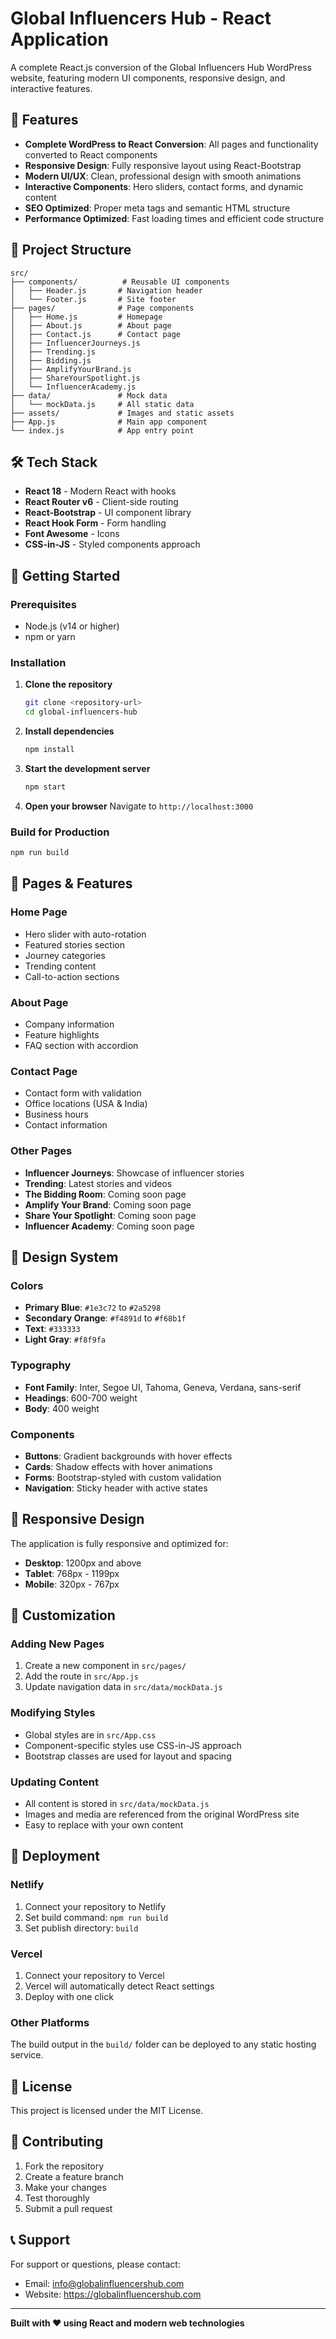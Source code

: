 # Global Influencers Hub - React Application

A complete React.js conversion of the Global Influencers Hub WordPress website, featuring modern UI components, responsive design, and interactive features.

## 🚀 Features

- **Complete WordPress to React Conversion**: All pages and functionality converted to React components
- **Responsive Design**: Fully responsive layout using React-Bootstrap
- **Modern UI/UX**: Clean, professional design with smooth animations
- **Interactive Components**: Hero sliders, contact forms, and dynamic content
- **SEO Optimized**: Proper meta tags and semantic HTML structure
- **Performance Optimized**: Fast loading times and efficient code structure

## 📁 Project Structure

```
src/
├── components/          # Reusable UI components
│   ├── Header.js       # Navigation header
│   └── Footer.js       # Site footer
├── pages/              # Page components
│   ├── Home.js         # Homepage
│   ├── About.js        # About page
│   ├── Contact.js      # Contact page
│   ├── InfluencerJourneys.js
│   ├── Trending.js
│   ├── Bidding.js
│   ├── AmplifyYourBrand.js
│   ├── ShareYourSpotlight.js
│   └── InfluencerAcademy.js
├── data/               # Mock data
│   └── mockData.js     # All static data
├── assets/             # Images and static assets
├── App.js              # Main app component
└── index.js            # App entry point
```

## 🛠️ Tech Stack

- **React 18** - Modern React with hooks
- **React Router v6** - Client-side routing
- **React-Bootstrap** - UI component library
- **React Hook Form** - Form handling
- **Font Awesome** - Icons
- **CSS-in-JS** - Styled components approach

## 🚀 Getting Started

### Prerequisites

- Node.js (v14 or higher)
- npm or yarn

### Installation

1. **Clone the repository**
   ```bash
   git clone <repository-url>
   cd global-influencers-hub
   ```

2. **Install dependencies**
   ```bash
   npm install
   ```

3. **Start the development server**
   ```bash
   npm start
   ```

4. **Open your browser**
   Navigate to `http://localhost:3000`

### Build for Production

```bash
npm run build
```

## 📱 Pages & Features

### Home Page
- Hero slider with auto-rotation
- Featured stories section
- Journey categories
- Trending content
- Call-to-action sections

### About Page
- Company information
- Feature highlights
- FAQ section with accordion

### Contact Page
- Contact form with validation
- Office locations (USA & India)
- Business hours
- Contact information

### Other Pages
- **Influencer Journeys**: Showcase of influencer stories
- **Trending**: Latest stories and videos
- **The Bidding Room**: Coming soon page
- **Amplify Your Brand**: Coming soon page
- **Share Your Spotlight**: Coming soon page
- **Influencer Academy**: Coming soon page

## 🎨 Design System

### Colors
- **Primary Blue**: `#1e3c72` to `#2a5298`
- **Secondary Orange**: `#f4891d` to `#f68b1f`
- **Text**: `#333333`
- **Light Gray**: `#f8f9fa`

### Typography
- **Font Family**: Inter, Segoe UI, Tahoma, Geneva, Verdana, sans-serif
- **Headings**: 600-700 weight
- **Body**: 400 weight

### Components
- **Buttons**: Gradient backgrounds with hover effects
- **Cards**: Shadow effects with hover animations
- **Forms**: Bootstrap-styled with custom validation
- **Navigation**: Sticky header with active states

## 📱 Responsive Design

The application is fully responsive and optimized for:
- **Desktop**: 1200px and above
- **Tablet**: 768px - 1199px
- **Mobile**: 320px - 767px

## 🔧 Customization

### Adding New Pages
1. Create a new component in `src/pages/`
2. Add the route in `src/App.js`
3. Update navigation data in `src/data/mockData.js`

### Modifying Styles
- Global styles are in `src/App.css`
- Component-specific styles use CSS-in-JS approach
- Bootstrap classes are used for layout and spacing

### Updating Content
- All content is stored in `src/data/mockData.js`
- Images and media are referenced from the original WordPress site
- Easy to replace with your own content

## 🚀 Deployment

### Netlify
1. Connect your repository to Netlify
2. Set build command: `npm run build`
3. Set publish directory: `build`

### Vercel
1. Connect your repository to Vercel
2. Vercel will automatically detect React settings
3. Deploy with one click

### Other Platforms
The build output in the `build/` folder can be deployed to any static hosting service.

## 📄 License

This project is licensed under the MIT License.

## 🤝 Contributing

1. Fork the repository
2. Create a feature branch
3. Make your changes
4. Test thoroughly
5. Submit a pull request

## 📞 Support

For support or questions, please contact:
- Email: info@globalinfluencershub.com
- Website: https://globalinfluencershub.com

---

**Built with ❤️ using React and modern web technologies**
